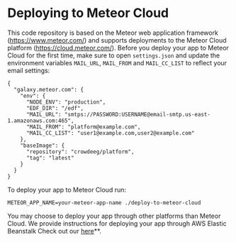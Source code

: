 # Deploying to Meteor Cloud

This code repository is based on the Meteor web application framework (https://www.meteor.com/) and supports deployments to the Meteor Cloud platform (https://cloud.meteor.com/). Before you deploy your app to Meteor Cloud for the first time, make sure to open `settings.json` and update the environment variables `MAIL_URL`, `MAIL_FROM` and `MAIL_CC_LIST` to reflect your email settings:

```
{
  "galaxy.meteor.com": {
    "env": {
      "NODE_ENV": "production",
      "EDF_DIR": "/edf",
      "MAIL_URL": "smtps://PASSWORD:USERNAME@email-smtp.us-east-1.amazonaws.com:465",
      "MAIL_FROM": "platform@example.com",
      "MAIL_CC_LIST": "user1@example.com,user2@example.com"
    },
    "baseImage": {
      "repository": "crowdeeg/platform",
      "tag": "latest"
    }
  }
}
```

To deploy your app to Meteor Cloud run:

`METEOR_APP_NAME=your-meteor-app-name ./deploy-to-meteor-cloud`

You may choose to deploy your app through other platforms than Meteor Cloud. We provide instructions for deploying your app through AWS Elastic Beanstalk Check out our [here](getting_started_elastic_beanstalk.md)**.
